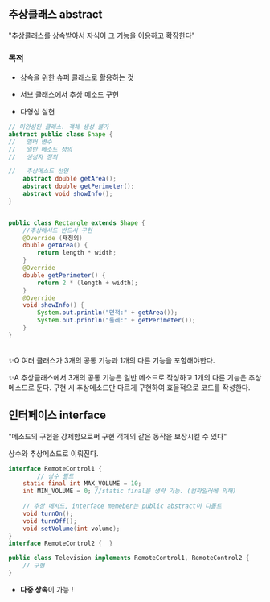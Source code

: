 ## 추상클래스 abstract

"추상클래스를 상속받아서 자식이 그 기능을 이용하고 확장한다" 

### 목적

- 상속을 위한 슈퍼 클래스로 활용하는 것

- 서브 클래스에서 추상 메소드 구현
- 다형성 실현

```java
// 미완성된 클래스. 객체 생성 불가
abstract public class Shape {
//	 멤버 변수
//	 일반 메소드 정의
//	 생성자 정의

//	 추상메소드 선언
	abstract double getArea();
	abstract double getPerimeter();
	abstract void showInfo();
}


public class Rectangle extends Shape {
	//추상메서드 반드시 구현
	@Override (재정의)
	double getArea() {
		return length * width;
	}
	@Override
	double getPerimeter() {
		return 2 * (length + width);
	}
	@Override
	void showInfo() {
		System.out.println("면적:" + getArea());
		System.out.println("둘레:" + getPerimeter());
	}
}

```
<br>
✨Q 여러 클래스가 3개의 공통 기능과 1개의 다른 기능을 포함해야한다.

✨A 추상클래스에서 3개의 공통 기능은 일반 메소드로 작성하고 1개의 다른 기능은 추상메소드로 둔다. 구현 시 추상메소드만 다르게 구현하여 효율적으로 코드를 작성한다.
<br>

## 인터페이스 interface

"메소드의 구현을 강제함으로써 구현 객체의 같은 동작을 보장시킬 수 있다"

상수와 추상메소드로 이뤄진다.

```java
interface RemoteControl1 {
        // 상수 필드
	static final int MAX_VOLUME = 10;
	int MIN_VOLUME = 0; //static final을 생략 가능. (컴파일러에 의해)
    
    // 추상 메서드, interface memeber는 public abstract이 디폴트
    void turnOn();
	void turnOff();
	void setVolume(int volume);
}
interface RemoteControl2 {	}

public class Television implements RemoteControl1, RemoteControl2 {
   	// 구현
}
```

- **다중 상속**이 가능 !

